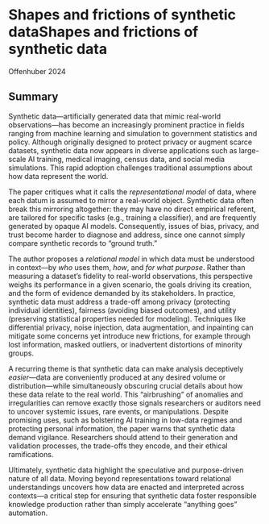 # Shapes and frictions of synthetic dataShapes and frictions of synthetic data

Offenhuber
2024

## Summary

Synthetic data—artificially generated data that mimic real-world observations—has become an increasingly prominent practice in fields ranging from machine learning and simulation to government statistics and policy. Although originally designed to protect privacy or augment scarce datasets, synthetic data now appears in diverse applications such as large-scale AI training, medical imaging, census data, and social media simulations. This rapid adoption challenges traditional assumptions about how data represent the world.

The paper critiques what it calls the _representational model_ of data, where each datum is assumed to mirror a real-world object. Synthetic data often break this mirroring altogether: they may have no direct empirical referent, are tailored for specific tasks (e.g., training a classifier), and are frequently generated by opaque AI models. Consequently, issues of bias, privacy, and trust become harder to diagnose and address, since one cannot simply compare synthetic records to “ground truth.”

The author proposes a _relational model_ in which data must be understood in context—by _who_ uses them, _how_, and _for what purpose_. Rather than measuring a dataset’s fidelity to real-world observations, this perspective weighs its performance in a given scenario, the goals driving its creation, and the form of evidence demanded by its stakeholders. In practice, synthetic data must address a trade-off among privacy (protecting individual identities), fairness (avoiding biased outcomes), and utility (preserving statistical properties needed for modeling). Techniques like differential privacy, noise injection, data augmentation, and inpainting can mitigate some concerns yet introduce new frictions, for example through lost information, masked outliers, or inadvertent distortions of minority groups.

A recurring theme is that synthetic data can make analysis deceptively _easier_—data are conveniently produced at any desired volume or distribution—while simultaneously obscuring crucial details about how these data relate to the real world. This “airbrushing” of anomalies and irregularities can remove exactly those signals researchers or auditors need to uncover systemic issues, rare events, or manipulations. Despite promising uses, such as bolstering AI training in low-data regimes and protecting personal information, the paper warns that synthetic data demand vigilance. Researchers should attend to their generation and validation processes, the trade-offs they encode, and their ethical ramifications.

Ultimately, synthetic data highlight the speculative and purpose-driven nature of all data. Moving beyond representations toward relational understandings uncovers how data are enacted and interpreted across contexts—a critical step for ensuring that synthetic data foster responsible knowledge production rather than simply accelerate “anything goes” automation.

